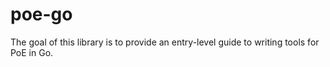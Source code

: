 # poe-go

The goal of this library is to provide an entry-level guide to writing tools for PoE in Go.
